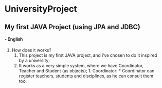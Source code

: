 # UniversityProject
## My first JAVA Project (using JPA and JDBC)

#### - English

1. How does it works?
    1.  This project is my first JAVA project, and i've chosen to do it inspired by a university;
    2.  It works as a very simple system, where we have Coordinator, Teacher and Student (as objects);
            1.  Coordinator:
                    *  Coordinator can register teachers, students and disciplines, as he can consult them too.
